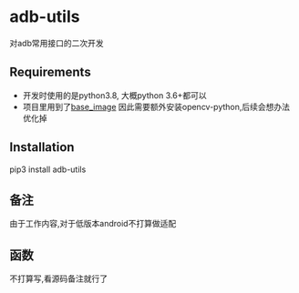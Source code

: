 # adb-utils

对adb常用接口的二次开发

## Requirements
- 开发时使用的是python3.8, 大概python 3.6+都可以
- 项目里用到了[base_image](https://github.com/hakaboom/base_image) 因此需要额外安装opencv-python,后续会想办法优化掉


## Installation
pip3 install adb-utils


## 备注
由于工作内容,对于低版本android不打算做适配


## 函数
不打算写,看源码备注就行了
